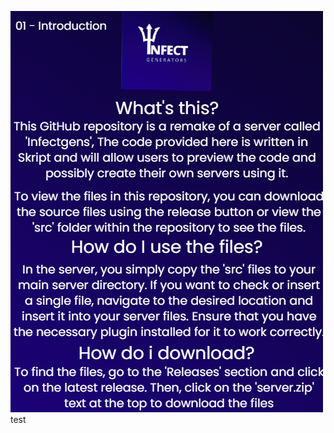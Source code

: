 ![introduction](https://github.com/MaYBeezP/InfectGens/blob/main/readme/images/01.png?raw=true)
test
